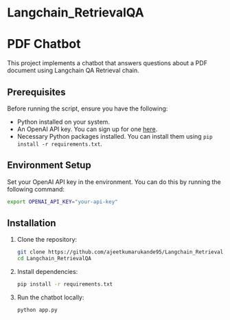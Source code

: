 # Langchain_RetrievalQA

# PDF Chatbot

This project implements a chatbot that answers questions about a PDF document using Langchain QA Retrieval chain.

## Prerequisites
Before running the script, ensure you have the following:

- Python installed on your system.
- An OpenAI API key. You can sign up for one [here](https://openai.com/signup/).
- Necessary Python packages installed. You can install them using `pip install -r requirements.txt`.

## Environment Setup

Set your OpenAI API key in the environment. You can do this by running the following command:

```bash
export OPENAI_API_KEY="your-api-key"
```

## Installation

1. Clone the repository:

   ```bash
   git clone https://github.com/ajeetkumarukande95/Langchain_RetrievalQA.git
   cd Langchain_RetrievalQA
   ```

2. Install dependencies:
   ```bash
   pip install -r requirements.txt
   ```
4. Run the chatbot locally:
   ```bash
   python app.py
   ```
